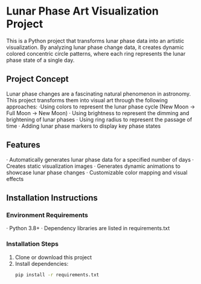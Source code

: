 # Lunar Phase Art Visualization Project

This is a Python project that transforms lunar phase data into an artistic visualization. By analyzing lunar phase change data, it creates dynamic colored concentric circle patterns, where each ring represents the lunar phase state of a single day.

## Project Concept

Lunar phase changes are a fascinating natural phenomenon in astronomy. This project transforms them into visual art through the following approaches:
·Using colors to represent the lunar phase cycle (New Moon → Full Moon → New Moon)
· Using brightness to represent the dimming and brightening of lunar phases
· Using ring radius to represent the passage of time
· Adding lunar phase markers to display key phase states

## Features

· Automatically generates lunar phase data for a specified number of days
· Creates static visualization images
· Generates dynamic animations to showcase lunar phase changes
· Customizable color mapping and visual effects

## Installation Instructions

### Environment Requirements
· Python 3.8+
· Dependency libraries are listed in requirements.txt

### Installation Steps

1. Clone or download this project
2. Install dependencies:
   ```bash
   pip install -r requirements.txt